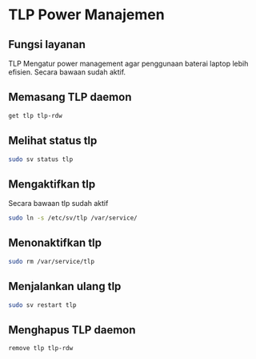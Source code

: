 # TLP Power Manajemen

## Fungsi layanan

TLP Mengatur power management agar penggunaan baterai laptop lebih efisien. Secara bawaan sudah aktif.

## Memasang TLP daemon

```bash
get tlp tlp-rdw
```

## Melihat status tlp

```bash
sudo sv status tlp
```

## Mengaktifkan tlp

Secara bawaan tlp sudah aktif

```bash
sudo ln -s /etc/sv/tlp /var/service/
```

## Menonaktifkan tlp

```bash
sudo rm /var/service/tlp
```

## Menjalankan ulang tlp

```bash
sudo sv restart tlp
```

## Menghapus TLP daemon

```bash
remove tlp tlp-rdw
```
